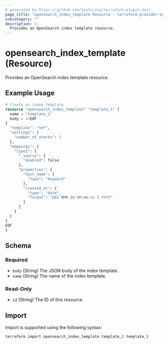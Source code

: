 ```yaml
---
# generated by https://github.com/hashicorp/terraform-plugin-docs
page_title: "opensearch_index_template Resource - terraform-provider-opensearch"
subcategory: ""
description: |-
  Provides an OpenSearch index template resource.
---
```


# opensearch_index_template (Resource)

Provides an OpenSearch index template resource.

## Example Usage

```terraform
# Create an index template
resource "opensearch_index_template" "template_1" {
  name = "template_1"
  body = <<EOF
{
  "template": "te*",
  "settings": {
    "number_of_shards": 1
  },
  "mappings": {
    "type1": {
      "_source": {
        "enabled": false
      },
      "properties": {
        "host_name": {
          "type": "keyword"
        },
        "created_at": {
          "type": "date",
          "format": "EEE MMM dd HH:mm:ss Z YYYY"
        }
      }
    }
  }
}
EOF
}
```

<!-- schema generated by tfplugindocs -->
## Schema

### Required

- `body` (String) The JSON body of the index template.
- `name` (String) The name of the index template.

### Read-Only

- `id` (String) The ID of this resource.

## Import

Import is supported using the following syntax:

```shell
terraform import opensearch_index_template.template_1 template_1
```
